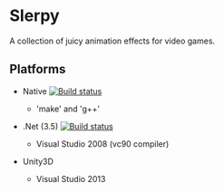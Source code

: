 Slerpy
======
A collection of juicy animation effects for video games.

Platforms
---------

- Native [![Build status](https://ci.appveyor.com/api/projects/status/ujaovp7kx9ejvnot?svg=true)](https://ci.appveyor.com/project/2Bit/slerpy)
  - 'make' and 'g++'

- .Net (3.5) [![Build status](https://ci.appveyor.com/api/projects/status/yff4ev7ejeroob5n?svg=true)](https://ci.appveyor.com/project/2Bit/slerpy-x0j0k)
  - Visual Studio 2008 (vc90 compiler)

- Unity3D
  - Visual Studio 2013
